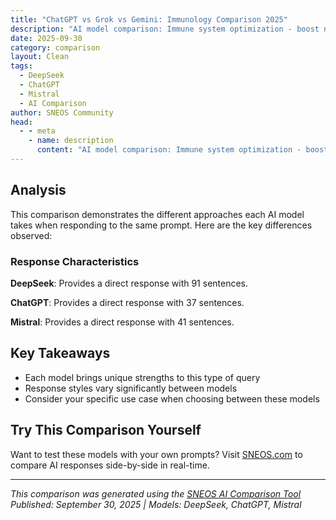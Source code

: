 ```yaml
---
title: "ChatGPT vs Grok vs Gemini: Immunology Comparison 2025"
description: "AI model comparison: Immune system optimization - boost natural defenses scientifically..."
date: 2025-09-30
category: comparison
layout: Clean
tags:
  - DeepSeek
  - ChatGPT
  - Mistral
  - AI Comparison
author: SNEOS Community
head:
  - - meta
    - name: description
      content: "AI model comparison: Immune system optimization - boost natural defenses scientifically..."
---
```


<ChatComparison
  title="ChatGPT vs Grok vs Gemini: Immunology Comparison 2025"
  prompt="Immune system optimization - boost natural defenses scientifically"
  :responses='{
    "DeepSeek": "Of course. \u0022Immune system optimization\u0022 is a popular goal, but it\u0027s crucial to approach it with scientific rigor, not marketing hype. The immune system is not a single \u0022thing\u0022 you can \u0022boost\u0022 like a volume knob. It\u0027s a complex, dynamic network of cells, tissues, and organs that requires **balance and regulation**.\n\nA scientifically-backed approach focuses on **supporting immune function** by creating an optimal internal environment for it to operate effectively. This means enhancing its ability to fight pathogens while avoiding the dangers of an overactive immune system (autoimmunity, chronic inflammation).\n\nHere is a comprehensive guide to scientifically optimizing your natural defenses.\n\n---\n\n### The Pillars of Scientific Immune Support\n\nThink of these as the non-negotiable foundations. Without them, no supplement or \u0022superfood\u0022 will be truly effective.\n\n#### 1. Nutrition: Fueling the Defense System\n\nYour immune cells need specific micronutrients to proliferate, communicate, and execute their functions.\n\n*   **Protein:** Antibodies (immunoglobulins) are made of protein. Ensure adequate intake from diverse sources like lean meats, fish, eggs, legumes, and tofu.\n*   **Micronutrient Powerhouses:**\n    *   **Vitamin C:** Supports epithelial barrier function (your first line of defense in skin and mucous membranes) and the activity of phagocytes (cells that \u0022eat\u0022 invaders). **Sources:** Citrus fruits, bell peppers, broccoli, strawberries.\n    *   **Vitamin D:** A critical immune regulator. It enhances the pathogen-fighting ability of monocytes and macrophages and decreases inflammation. **Sources:** Sunlight (primary), fatty fish, fortified foods. **Note:** Supplementation is often necessary, especially in winter or for those with limited sun exposure. A blood test can determine your levels.\n    *   **Zinc:** Crucial for normal development and function of cells that mediate innate immunity (neutrophils, NK cells). Zinc deficiency profoundly affects immune function. **Sources:** Shellfish, legumes, seeds, nuts, meat.\n    *   **Selenium:** Important for preventing oxidative stress and supporting robust antibody responses. **Sources:** Brazil nuts (just 2-3 a day), tuna, ham, fortified grains.\n\n**Actionable Tip:** Focus on a **colorful, whole-foods diet** like the Mediterranean diet, rich in fruits, vegetables, lean proteins, and healthy fats. This provides a broad spectrum of these essential nutrients and phytonutrients.\n\n#### 2. Sleep: The Ultimate Immune Regulator\n\nThis is arguably the most potent \u0022immune booster\u0022 available.\n*   **The Science:** During deep sleep, your body produces and distributes key immune cells like **cytokines (a type of protein that targets infection and inflammation), T-cells, and IL-12**. Sleep deprivation, even modest, has been shown to reduce NK cell activity and the body\u0027s response to vaccines.\n*   **Recommendation:** Aim for **7-9 hours of quality, uninterrupted sleep** per night. Maintain a consistent sleep schedule, even on weekends.\n\n#### 3. Exercise: The Powerful Modulator\n\nPhysical activity is a powerful tool for immune regulation.\n*   **Acute Benefits:** Each bout of moderate-intensity exercise promotes the circulation of immune cells, making them better at patrolling the body for pathogens.\n*   **Long-Term Benefits:** Regular exercise reduces chronic inflammation, improves immunosurveillance against pathogens, and can slow age-related immune decline (immunosenescence).\n*   **The Caveat:** **Chronic, intense exercise without adequate recovery** (overtraining) can *suppress* immune function and increase susceptibility to infection.\n*   **Recommendation:** Aim for at least **150 minutes of moderate-intensity exercise** (e.g., brisk walking, cycling) or **75 minutes of vigorous activity** per week, plus strength training.\n\n#### 4. Stress Management: Calming the Inflammatory Storm\n\nChronic stress is devastating to immune function.\n*   **The Science:** The stress hormone **cortisol**, when constantly elevated, suppresses the production and effectiveness of lymphocytes and promotes inflammation. It shifts the immune system away from fighting viruses and towards a more inflammatory state.\n*   **Actionable Strategies:**\n    *   **Mindfulness \u0026 Meditation:** Proven to reduce markers of inflammation and improve immune cell count.\n    *   **Yoga and Tai Chi:** Combine movement with breathwork to lower stress.\n    *   **Social Connection:** Strong social ties are linked to better immune responses.\n    *   **Spending Time in Nature:** \u0022Forest bathing\u0022 has been shown to increase NK cell activity.\n\n#### 5. Gut Health: The Command Center\n\nApproximately **70-80% of your immune cells reside in your gut.** A healthy gut microbiome is essential for training and regulating the immune system.\n*   **Prebiotics:** Fiber that feeds your beneficial gut bacteria. **Sources:** Garlic, onions, leeks, asparagus, bananas, whole grains.\n*   **Probiotics:** Live beneficial bacteria. **Sources:** Yogurt, kefir, kimchi, sauerkraut, kombucha. A diverse diet promotes a diverse microbiome.\n\n---\n\n### Targeted Supplements: The Scientific Evidence\n\nSupplements can fill gaps but are not a substitute for the pillars above. Always consult a healthcare professional before starting any new supplement.\n\n*   **Vitamin D:** Strong evidence for supplementation, especially in deficient individuals, to reduce the risk of respiratory infections.\n*   **Zinc:** Zinc lozenges, taken at the first sign of a cold, have been shown in some studies to reduce the duration of symptoms. *Avoid high doses long-term, as it can cause copper deficiency.*\n*   **Vitamin C:** Regular supplementation may slightly reduce the duration of a cold but does not prevent it for the average person. It may be more beneficial for those under intense physical stress (e.g., marathon runners).\n*   **Elderberry:** Some studies suggest it can reduce the severity and duration of flu symptoms by inhibiting the virus\u0027s entry and replication in our cells. The evidence is promising but not yet conclusive.\n*   **Probiotics:** Specific strains (e.g., *Lactobacillus* and *Bifidobacterium*) have been shown to reduce the incidence and duration of common infectious diseases, particularly respiratory and GI infections.\n\n### What to Avoid: The Immune Suppressors\n\n*   **Chronic Alcohol Consumption:** Damages the epithelial barrier in the gut and lungs, disrupts the microbiome, and impairs immune cell function.\n*   **Smoking:** Devastates both innate and adaptive immunity, damaging the cilia in your airways that clear pathogens.\n*   **Ultra-Processed Foods \u0026 Added Sugars:** Promote systemic inflammation and can negatively alter the gut microbiome.\n*   **Chronic Sleep Deprivation:** As discussed, this is a major suppressor of immune competence.\n\n### The \u0022Optimization\u0022 Mindset: A Summary\n\nStop thinking \u0022boost.\u0022 Start thinking **\u0022support and regulate.\u0022**\n\n1.  **Foundation First:** Prioritize sleep, a nutrient-dense diet, regular moderate exercise, and stress management. This is 90% of the battle.\n2.  **Targeted Testing:** If you\u0027re concerned, ask your doctor to check key nutrient levels like Vitamin D. Supplement based on data, not guesswork.\n3.  **Consistency Over Quick Fixes:** There is no magic pill. Immune health is built through daily, consistent habits.\n4.  **Vaccinations are Key:** Vaccines are the single most effective scientific tool for \u0022training\u0022 your adaptive immune system to recognize and destroy specific pathogens without you having to get sick first.\n\nBy creating a healthy internal environment through lifestyle, you give your sophisticated immune system the best possible chance to do its job effectively and in balance.\n\n***Disclaimer:*** *This information is for educational purposes only and is not a substitute for professional medical advice. Always consult with a healthcare provider for any health concerns or before making significant changes to your lifestyle or starting new supplements.*",
    "ChatGPT": "Optimizing your immune system to boost natural defenses can be approached through evidence-based lifestyle choices, nutrition, and habits that support immune function. Here are scientifically supported strategies to help enhance your immune system:\n\n### 1. Maintain a Balanced Diet\n- **Eat plenty of fruits and vegetables:** Rich in vitamins (like C and A), minerals (such as zinc, selenium), antioxidants, and fiber.\n- **Include lean proteins:** Proteins are essential for immune cell production.\n- **Healthy fats:** Omega-3 fatty acids have anti-inflammatory properties. Sources include fatty fish, flaxseeds, and walnuts.\n- **Probiotics and fermented foods:** Support gut health, which is crucial for immune function (e.g., yogurt, kimchi, sauerkraut).\n\n### 2. Stay Hydrated\n- Proper hydration supports all bodily functions, including the immune system.\n\n### 3. Regular Physical Activity\n- Moderate exercise enhances circulation of immune cells and reduces inflammation.\n- Avoid excessive intense exercise, which may temporarily suppress immunity.\n\n### 4. Adequate Sleep\n- Aim for 7-9 hours of quality sleep per night.\n- Sleep deprivation impairs immune responses, including antibody production and infection resistance.\n\n### 5. Manage Stress\n- Chronic stress raises cortisol levels, which can suppress immune function.\n- Practice stress-reducing techniques: mindfulness, meditation, yoga, deep breathing exercises.\n\n### 6. Avoid Smoking and Limit Alcohol\n- Smoking damages immune cells and impairs lung defense.\n- Excessive alcohol consumption weakens the immune system.\n\n### 7. Maintain a Healthy Weight\n- Obesity is linked to impaired immune function and chronic inflammation.\n\n### 8. Hygiene and Vaccinations\n- Regular handwashing reduces exposure to pathogens.\n- Stay up to date with vaccinations to prime the immune system.\n\n### 9. Supplement Wisely\n- If your diet lacks certain nutrients, consider supplements such as:\n  - **Vitamin D:** Supports innate and adaptive immunity. Deficiency is common, especially in winter or limited sunlight.\n  - **Vitamin C:** Supports various cellular functions of the immune system.\n  - **Zinc:** Important for immune cell development.\n  \n  Always consult a healthcare provider before starting supplements.\n\n---\n\n### Summary\nBoosting your immune system naturally involves a holistic approach combining nutritious food, physical activity, restful sleep, stress management, and avoiding harmful habits. Scientific evidence suggests these measures enhance your body\u2019s ability to fight infections and maintain overall health.\n\nIf you have specific concerns or conditions affecting your immune system, consult a healthcare professional for personalized advice.",
    "Mistral": "Optimizing your immune system to boost your natural defenses involves a combination of lifestyle choices, dietary habits, and other scientifically supported strategies. Here are some key areas to focus on:\n\n### 1. **Nutrition**\n- **Balanced Diet**: Ensure you consume a variety of fruits, vegetables, whole grains, lean proteins, and healthy fats.\n- **Vitamins and Minerals**:\n  - **Vitamin C**: Found in citrus fruits, berries, and leafy greens.\n  - **Vitamin D**: Obtained from sunlight, fatty fish, and fortified foods.\n  - **Vitamin E**: Found in nuts, seeds, and spinach.\n  - **Zinc**: Found in oysters, red meat, poultry, beans, and nuts.\n  - **Selenium**: Found in Brazil nuts, tuna, and whole grains.\n- **Probiotics and Prebiotics**: Consume foods rich in probiotics (yogurt, kefir) and prebiotics (bananas, onions, garlic) to support gut health.\n\n### 2. **Hydration**\n- **Water Intake**: Stay hydrated by drinking plenty of water. Adequate hydration supports overall bodily functions, including immune response.\n\n### 3. **Exercise**\n- **Regular Physical Activity**: Engage in moderate exercise regularly. Aim for at least 150 minutes of moderate-intensity or 75 minutes of vigorous-intensity aerobic activity per week, along with strength training exercises at least 2 days a week.\n\n### 4. **Sleep**\n- **Quality Sleep**: Aim for 7-9 hours of quality sleep per night. Poor sleep can weaken your immune system.\n\n### 5. **Stress Management**\n- **Mindfulness and Relaxation**: Practice stress-reducing activities such as meditation, yoga, deep breathing exercises, or other relaxation techniques.\n- **Social Support**: Maintain strong social connections, as social support can reduce stress and improve overall well-being.\n\n### 6. **Avoid Harmful Substances**\n- **Limit Alcohol**: Consume alcohol in moderation.\n- **Avoid Smoking**: Smoking can weaken the immune system.\n- **Limit Processed Foods**: Reduce intake of processed foods, sugars, and unhealthy fats.\n\n### 7. **Hygiene**\n- **Hand Washing**: Regularly wash your hands with soap and water.\n- **Vaccinations**: Stay up-to-date with recommended vaccinations.\n\n### 8. **Supplements**\n- **Consult a Healthcare Provider**: Before taking any supplements, consult with a healthcare provider to ensure they are appropriate for your needs and do not interact with any medications you are taking.\n\n### 9. **Environmental Factors**\n- **Avoid Pollution**: Limit exposure to environmental pollutants and toxins.\n- **Clean Living Space**: Maintain a clean and hygienic living environment.\n\n### 10. **Mental Health**\n- **Positive Outlook**: Maintain a positive outlook and engage in activities that bring you joy and fulfillment.\n- **Professional Help**: Seek professional help if you are experiencing chronic stress, anxiety, or depression.\n\n### Scientific Evidence\n- **Research Studies**: Many of these recommendations are backed by scientific research. For example, studies have shown that vitamin D deficiency is linked to increased susceptibility to infections, and regular exercise can enhance immune function.\n- **Clinical Trials**: Clinical trials have demonstrated the benefits of probiotics in supporting gut health and immune function.\n\n### Conclusion\nOptimizing your immune system involves a holistic approach that includes a balanced diet, regular exercise, adequate sleep, stress management, and avoiding harmful substances. By incorporating these scientifically supported strategies into your daily routine, you can help boost your natural defenses and improve your overall health."
  }'
  published-date="13:55"
/>

## Analysis

This comparison demonstrates the different approaches each AI model takes when responding to the same prompt. Here are the key differences observed:

### Response Characteristics

**DeepSeek**: Provides a direct response with 91 sentences. 

**ChatGPT**: Provides a direct response with 37 sentences. 

**Mistral**: Provides a direct response with 41 sentences. 

## Key Takeaways

- Each model brings unique strengths to this type of query
- Response styles vary significantly between models
- Consider your specific use case when choosing between these models

## Try This Comparison Yourself

Want to test these models with your own prompts? Visit [SNEOS.com](https://sneos.com) to compare AI responses side-by-side in real-time.

---

*This comparison was generated using the [SNEOS AI Comparison Tool](https://sneos.com)*
*Published: September 30, 2025 | Models: DeepSeek, ChatGPT, Mistral*
